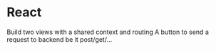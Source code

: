 # React
Build two views with a shared context and routing
A button to send a request to backend be it post/get/...